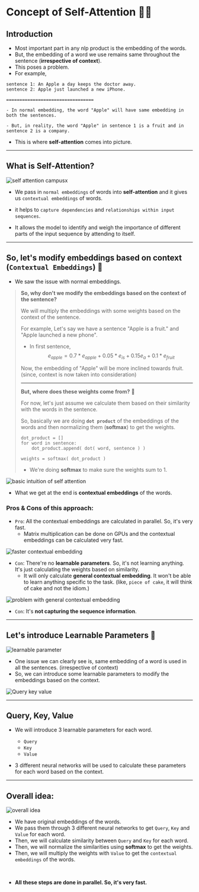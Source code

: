 # Concept of Self-Attention 🧘🏻

## Introduction

- Most important part in any nlp product is the embedding of the words.
- But, the embedding of a word we use remains same throughout the sentence (**irrespective of context**).
- This poses a problem.
- For example,
```
sentence 1: An Apple a day keeps the doctor away.
sentence 2: Apple just launched a new iPhone.

=================================

- In normal embedding, the word "Apple" will have same embedding in both the sentences.

- But, in reality, the word "Apple" in sentence 1 is a fruit and in sentence 2 is a company.
```

- This is where **self-attention** comes into picture.

---

## What is Self-Attention?

![self attention campusx](../assets/self-attention-campusx.png)

- We pass in `normal embeddings` of words into **self-attention** and it gives us `contextual embeddings` of words.

- it helps to `capture dependencies` and `relationships within input sequences`.

- It allows the model to identify and weigh the importance of different parts of the input sequence by attending to itself.

---

## So, let's modify embeddings based on context  (`Contextual Embeddings`) 🤔

- We saw the issue with normal embeddings.
> **So, why don't we modify the embeddings based on the context of the sentence?**
>
> We will multiply the embeddings with some weights based on the context of the sentence.
>
> For example, Let's say we have a sentence "Apple is a fruit." and "Apple launched a new phone".
> - In first sentence, $$e_{apple} = 0.7 * e_{apple} + 0.05 * e_{is} + 0.15 e_{a} + 0.1 * e_{fruit}$$
> 
> Now, the embedding of "Apple" will be more inclined towards fruit. (since, context is now taken into consideration)
> 
> ---
>
> **But, where does these weights come from?** 🤔
> 
> For now, let's just assume we calculate them based on their similarity with the words in the sentence.
>
> So, basically we are doing **`dot product`** of the embeddings of the words and then normalizing them (**softmax**) to get the weights.
>
> ```
> dot_product = []
> for word in sentence:
>     dot_product.append( dot( word, sentence ) )
>
> weights = softmax( dot_product )
> ```
> - We're doing **softmax** to make sure the weights sum to 1.

![basic intuition of self attention](../assets/basic-intuition-attention.png)

- What we get at the end is **contextual embeddings** of the words.

### Pros & Cons of this approach:

- `Pro`: All the contextual embeddings are calculated in parallel. So, it's very fast.
  - Matrix multiplication can be done on GPUs and the contextual embeddings can be calculated very fast.

![faster contextual embedding](../assets/faster-contextual-embedding.png)

- `Con`: There're no **learnable parameters**. So, it's not learning anything. It's just calculating the weights based on similarity.
  - It will only calculate **general contextual embedding**. It won't be able to learn anything specific to the task. (like, `piece of cake`, it will think of cake and not the idiom.)

![problem with general contextual embedding](../assets/general-contextual-embedding.png)

- `Con`: It's **not capturing the sequence information**.

---

## Let's introduce Learnable Parameters 🧠

![learnable parameter](../assets/learnable-parameter.png)

- One issue we can clearly see is, same embedding of a word is used in all the sentences. (irrespective of context)
- So, we can introduce some learnable parameters to modify the embeddings based on the context.

![Query key value](../assets/query-key-value.png)

---

## Query, Key, Value

- We will introduce 3 learnable parameters for each word.
    - `Query`
    - `Key`
    - `Value`

- 3 different neural networks will be used to calculate these parameters for each word based on the context.

---

## Overall idea:

![overall idea](../assets/overall-idea.png)

- We have original embeddings of the words.
- We pass them through 3 different neural networks to get `Query`, `Key` and `Value` for each word.
- Then, we will calculate similarity between `Query` and `Key` for each word.
- Then, we will normalize the similarities using **softmax** to get the weights.
- Then, we will multiply the weights with `Value` to get the `contextual embeddings` of the words.

<br/>

- **All these steps are done in parallel. So, it's very fast.**
